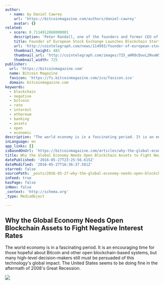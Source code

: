 ```yaml
---
author:
  - name: by Daniel Cawrey
    url: 'https://bitcoinmagazine.com/authors/daniel-cawrey'
    avatar: {}
related:
  - score: 0.7114912868000001
    description: 'Peter Randall, one of the founders and former CEO of the alternative European stock exchange Chi-X, and Anthony Culligan, founder of peer-to-peer bitcoin trading venue Roolo, have announced to launch blockchain startup SETL. SETL will introduce a permissioned blockchain that is set to run on enterprise level servers and is said to be able to handle 100,000 transactions per second.'
    title: Founder of European Stock Exchange Launches Blockchain Startup
    url: 'http://cointelegraph.com/news/114993/founder-of-european-stock-exchange-launches-blockchain-startup'
    thumbnail_height: 483
    thumbnail_url: 'http://cointelegraph.com/images/725_aHR0cDovL2NvaW50ZWxlZ3JhcGguY29tL3N0b3JhZ2UvdXBsb2Fkcy92aWV3L2EzYmRkM2NlY2VhYTQ0MjM4YzgxZmIxNWVmNDZmZTY5LnBuZw==.jpg'
    thumbnail_width: 725
publisher:
  url: 'https://bitcoinmagazine.com'
  name: Bitcoin Magazine
  favicon: 'https://fs.bitcoinmagazine.com/ico/favicon.ico'
  domain: bitcoinmagazine.com
keywords:
  - blockchain
  - negative
  - bitcoin
  - rate
  - interest
  - ethereum
  - banking
  - assets
  - open
  - economic
description: "The world economy is in a fascinating period. It is an encouraging time for those hopeful about Bitcoin and other open blockchain-based systems, but many high-level decision-makers still must be persuaded of this technology's global impact. The United States seems to be doing fine in the aftermath of 2008's Great Recession."
inLanguage: en
app_links: []
isBasedOnUrl: 'https://bitcoinmagazine.com/articles/why-the-global-economy-needs-open-blockchain-assets-to-fight-negative-interest-rates-1464364990'
title: Why the Global Economy Needs Open Blockchain Assets to Fight Negative Interest Rates
datePublished: '2016-05-27T23:25:56.615Z'
dateModified: '2016-05-27T16:36:37.581Z'
starred: false
sourcePath: _posts/2016-05-27-why-the-global-economy-needs-open-blockchain-assets-to-fight.md
inFeed: true
hasPage: false
inNav: false
_context: 'http://schema.org'
_type: MediaObject

---
```

<article style=""><h1>Why the Global Economy Needs Open Blockchain Assets to Fight Negative Interest Rates</h1><p>The world economy is in a fascinating period. It is an encouraging time for those hopeful about Bitcoin and other open blockchain-based systems, but many high-level decision-makers still must be persuaded of this technology's global impact. The United States seems to be doing fine in the aftermath of 2008's Great Recession.</p><img src="https://fs.bitcoinmagazine.com/img/articles/why-the-global-economy-needs-open-blockchain-assets-to-fight-negative-interest-rates-1.jpg" /></article>